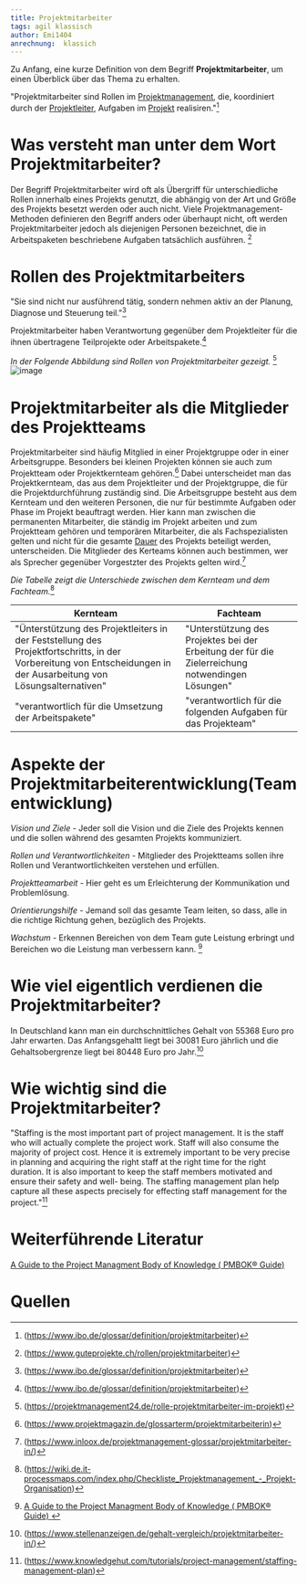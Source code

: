 ```yaml
---
title: Projektmitarbeiter
tags: agil klassisch 
author: Emi1404
anrechnung:  klassich
---
```

Zu Anfang, eine kurze Definition von dem Begriff **Projektmitarbeiter**, um einen Überblick über das Thema zu erhalten.

"Projektmitarbeiter sind Rollen im [Projektmanagement](https://www.ibo.de/glossar/definition/projektmanagement), die, koordiniert durch der [Projektleiter](https://www.ibo.de/glossar/definition/projektleiter), Aufgaben im [Projekt]( https://www.ibo.de/glossar/definition/projekt) realisiren."[^1] 






 # **Was versteht man unter dem Wort Projektmitarbeiter?**

Der Begriff Projektmitarbeiter wird oft als Übergriff für unterschiedliche Rollen innerhalb eines Projekts genutzt, 
die abhängig von der Art und Größe des Projekts besetzt werden oder auch nicht. 
Viele Projektmanagement-Methoden definieren den Begriff anders oder überhaupt nicht, oft werden Projektmitarbeiter jedoch als diejenigen Personen bezeichnet,
die in Arbeitspaketen beschriebene Aufgaben tatsächlich ausführen. [^2]

# **Rollen des Projektmitarbeiters** 

"Sie sind nicht nur ausführend tätig, sondern nehmen aktiv an der Planung, Diagnose und Steuerung teil."[^1]

Projektmitarbeiter haben Verantwortung gegenüber dem Projektleiter für die ihnen übertragene Teilprojekte oder Arbeitspakete.[^1]

*In der Folgende Abbildung sind Rollen von Projektmitarbeiter gezeigt.* [^3]
![image](https://user-images.githubusercontent.com/92817695/142926386-c6e8bba3-c7f9-48c1-9b8c-9afc2c1b4a35.png)




# **Projektmitarbeiter als die Mitglieder des Projektteams**

Projektmitarbeiter sind häufig Mitglied in einer Projektgruppe oder in einer Arbeitsgruppe. Besonders bei kleinen Projekten können sie auch zum
Projektteam oder Projektkernteam gehören.[^4]
Dabei unterscheidet man das Projektkernteam, das aus dem Projektleiter und der Projektgruppe, die für die Projektdurchführung zuständig sind.
Die Arbeitsgruppe besteht aus dem Kernteam und den weiteren Personen, die nur für bestimmte Aufgaben oder Phase im Projekt beauftragt werden.
Hier kann man zwischen die permanenten Mitarbeiter, die ständig im Projekt arbeiten und zum Projektteam gehören und temporären Mitarbeiter, die als
Fachspezialisten gelten und nicht für die gesamte [Dauer](https://www.inloox.de/projektmanagement-glossar/dauer/) des Projekts beteiligt werden, unterscheiden.
Die Mitglieder des Kerteams können auch bestimmen, wer als Sprecher gegenüber Vorgestzter des Projekts gelten wird.[^5]




*Die Tabelle zeigt die Unterschiede zwischen dem Kernteam und dem Fachteam.*[^6]

| Kernteam                    | Fachteam      |
| -------------               | ------------- |
| "Ünterstützung des Projektleiters in der Feststellung des Projektfortschritts, in der Vorbereitung von Entscheidungen in der Ausarbeitung von Lösungsalternativen"              | "Unterstützung des Projektes bei der Erbeitung der für die Zielerreichung notwendingen Lösungen"  |
| "verantwortlich für die Umsetzung der Arbeitspakete"               | "verantwortlich für die folgenden Aufgaben für das Projekteam"  | 


# **Aspekte der Projektmitarbeiterentwicklung(Teamentwicklung)**

*Vision und Ziele* - Jeder soll die Vision und die Ziele des Projekts kennen und die sollen während des gesamten Projekts kommuniziert.

*Rollen und Verantwortlichkeiten* - Mitglieder des Projektteams sollen ihre Rollen und Verantwortlichkeiten verstehen und erfüllen.

*Projektteamarbeit* - Hier geht es um Erleichterung der Kommunikation und Problemlösung.

*Orientierungshilfe* - Jemand soll das gesamte Team leiten, so dass, alle in die richtige Richtung gehen, bezüglich des Projekts.

*Wachstum* - Erkennen Bereichen von dem Team gute Leistung erbringt und Bereichen wo die Leistung man verbessern kann. [^8]





# **Wie viel eigentlich verdienen die Projektmitarbeiter?**

In Deutschland kann man ein durchschnittliches Gehalt von 55368 Euro pro Jahr erwarten.
Das Anfangsgehaltt liegt bei 30081 Euro jährlich und die Gehaltsobergrenze liegt bei 80448 Euro pro Jahr.[^7]



# **Wie wichtig sind die Projektmitarbeiter?**

"Staffing is the most important part of project management. It is the staff who will actually complete the project work. Staff will also consume the majority of project cost. Hence it is extremely important to be very precise in planning and acquiring the right staff at the right time for the right duration. It is also important to keep the staff members motivated and ensure their safety and well- being. The staffing management plan help capture all these aspects precisely for effecting staff management for the project."[^9]





# Weiterführende Literatur

[ A Guide to the Project Managment Body of Knowledge ( PMBOK® Guide) ](https://www.pmi.org/pmbok-guide-standards/foundational/PMBOK)


# Quellen

[^1]: (https://www.ibo.de/glossar/definition/projektmitarbeiter)
[^2]: (https://www.guteprojekte.ch/rollen/projektmitarbeiter)
[^3]: (https://projektmanagement24.de/rolle-projektmitarbeiter-im-projekt)
[^4]: (https://www.projektmagazin.de/glossarterm/projektmitarbeiterin)
[^5]: (https://www.inloox.de/projektmanagement-glossar/projektmitarbeiter-in/)
[^6]: (https://wiki.de.it-processmaps.com/index.php/Checkliste_Projektmanagement_-_Projekt-Organisation)
[^7]: (https://www.stellenanzeigen.de/gehalt-vergleich/projektmitarbeiter-in/)
[^8]: [ A Guide to the Project Managment Body of Knowledge ( PMBOK® Guide) ](https://www.pmi.org/pmbok-guide-standards/foundational/PMBOK)
[^9]: (https://www.knowledgehut.com/tutorials/project-management/staffing-management-plan) 

